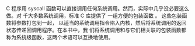 C 程序用 syscall 函数可以直接调用任何系统调用。然而，实际中几乎没必要这么做。对
千大多数系统调用，标准 C 库提供了 一组方便的包装函数 。 这些包装函数将参数打包到一起，
以适当的系统调用指令陷入内核，然后将系统调用的返回状态传递回调用程序。在本书中，我
们将系统调用和与它们相关联的包装函数都称为系统级函数，这两个术语可以互换地使用。
